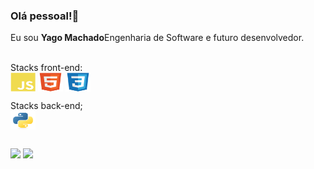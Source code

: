 ### Olá pessoal!👋

<p>Eu sou <strong>Yago Machado</strong resido em Maricá, Rio de Janeiro. Amo programar pois a ideia de poder resolver problemas do cotidiano através da programação é fascinante. Sou studande de <strong>Engenharia de Software</strong> e futuro desenvolvedor.</p>

<div style="display: inline_block"><br>
Stacks front-end: <br>
  <img align="center" alt="Rafa-Js" height="30" width="40" src="https://raw.githubusercontent.com/devicons/devicon/master/icons/javascript/javascript-plain.svg">
  <img align="center" alt="Rafa-HTML" height="30" width="40" src="https://raw.githubusercontent.com/devicons/devicon/master/icons/html5/html5-original.svg">
  <img align="center" alt="Rafa-CSS" height="30" width="40" src="https://raw.githubusercontent.com/devicons/devicon/master/icons/css3/css3-original.svg"> <br>

Stacks back-end; <br> 
  <img align="center" alt="Rafa-Python" height="30" width="40" src="https://raw.githubusercontent.com/devicons/devicon/master/icons/python/python-original.svg">
 
</div>

##

<div>

 <a href="https://instagram.com/o.yagomachado" target="_blank"><img src="https://img.shields.io/badge/-Instagram-%23E4405F?style=for-the-badge&logo=instagram&logoColor=white" target="_blank"></a>
  <a href="https://linkedin.com/in/developeryago/" target="_blank"><img src="https://img.shields.io/badge/-LinkedIn-%230077B5?style=for-the-badge&logo=linkedin&logoColor=white" target="_blank"></a> 
  
</div>
